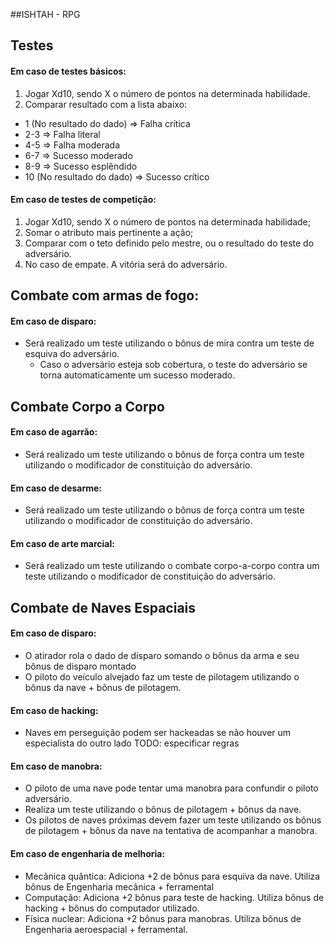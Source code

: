 ##ISHTAH - RPG


## Testes

#### Em caso de testes básicos:
1. Jogar Xd10, sendo X o número de pontos na determinada habilidade.
2. Comparar resultado com a lista abaixo:
  * 1 (No resultado do dado)  => Falha crítica
  * 2-3 => Falha literal
  * 4-5 => Falha moderada
  * 6-7 => Sucesso moderado
  * 8-9 => Sucesso esplêndido
  * 10 (No resultado do dado) => Sucesso crítico

#### Em caso de testes de competição:
1. Jogar Xd10, sendo X o número de pontos na determinada habilidade;
2. Somar o atributo mais pertinente a ação;
3. Comparar com o teto definido pelo mestre, ou o resultado do teste do adversário.
4. No caso de empate. A vitória será do adversário.


## Combate com armas de fogo:

#### Em caso de disparo:
* Será realizado um teste utilizando o bônus de mira contra um teste de esquiva do adversário.
  * Caso o adversário esteja sob cobertura, o teste do adversário se torna automaticamente um sucesso moderado.


## Combate Corpo a Corpo

#### Em caso de agarrão:
* Será realizado um teste utilizando o bônus de força contra um teste utilizando o modificador de constituição do adversário.

#### Em caso de desarme:
* Será realizado um teste utilizando o bônus de força contra um teste utilizando o modificador de constituição do adversário.

#### Em caso de arte marcial:
* Será realizado um teste utilizando o combate corpo-a-corpo contra um teste utilizando o modificador de constituição do adversário.


## Combate de Naves Espaciais

#### Em caso de disparo:
* O atirador rola o dado de disparo somando o bônus da arma e seu bônus de disparo montado
* O piloto do veículo alvejado faz um teste de pilotagem utilizando o bônus da nave + bônus de pilotagem.

#### Em caso de hacking:
* Naves em perseguição podem ser hackeadas se não houver um especialista do outro lado
 TODO: especificar regras

#### Em caso de manobra:
* O piloto de uma nave pode tentar uma manobra para confundir o piloto adversário.
* Realiza um teste utilizando o bônus de pilotagem + bônus da nave.
* Os pilotos de naves próximas devem fazer um teste utilizando os bônus de pilotagem + bônus da nave na tentativa de acompanhar a manobra.

#### Em caso de engenharia de melhoria:
* Mecânica quântica: Adiciona +2 de bônus para esquiva da nave. Utiliza bônus de Engenharia mecânica + ferramental
* Computação: Adiciona +2 bônus para teste de hacking. Utiliza bônus de hacking + bônus do computador utilizado.
* Física nuclear: Adiciona +2 bônus para manobras. Utiliza bônus de Engenharia aeroespacial + ferramental.
